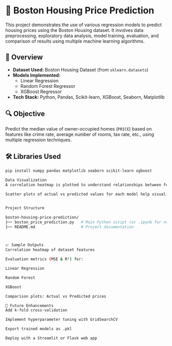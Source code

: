 # 🏡 Boston Housing Price Prediction

This project demonstrates the use of various regression models to predict housing prices using the Boston Housing dataset. It involves data preprocessing, exploratory data analysis, model training, evaluation, and comparison of results using multiple machine learning algorithms.

## 📘 Overview

- **Dataset Used:** Boston Housing Dataset (from `sklearn.datasets`)
- **Models Implemented:**
  - Linear Regression
  - Random Forest Regressor
  - XGBoost Regressor
- **Tech Stack:** Python, Pandas, Scikit-learn, XGBoost, Seaborn, Matplotlib

## 🔍 Objective

Predict the median value of owner-occupied homes (`PRICE`) based on features like crime rate, average number of rooms, tax rate, etc., using multiple regression techniques.

## 🛠️ Libraries Used

```bash
pip install numpy pandas matplotlib seaborn scikit-learn xgboost

Data Visualization
A correlation heatmap is plotted to understand relationships between features and the target.

Scatter plots of actual vs predicted values for each model help visualize performance.


Project Structure

boston-housing-price-prediction/
├── boston_price_prediction.py   # Main Python script (or .ipynb for notebook version)
├── README.md                    # Project documentation



📈 Sample Outputs
Correlation heatmap of dataset features

Evaluation metrics (MSE & R²) for:

Linear Regression

Random Forest

XGBoost

Comparison plots: Actual vs Predicted prices

🔧 Future Enhancements
Add k-fold cross-validation

Implement hyperparameter tuning with GridSearchCV

Export trained models as .pkl

Deploy with a Streamlit or Flask web app

